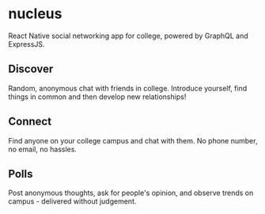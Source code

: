 # nucleus

React Native social networking app for college, powered by GraphQL and ExpressJS. 

## Discover 

Random, anonymous chat with friends in college. Introduce yourself, find things in common and then develop new relationships!

## Connect

Find anyone on your college campus and chat with them. No phone number, no email, no hassles. 

## Polls

Post anonymous thoughts, ask for people's opinion, and observe trends on campus - delivered without judgement. 